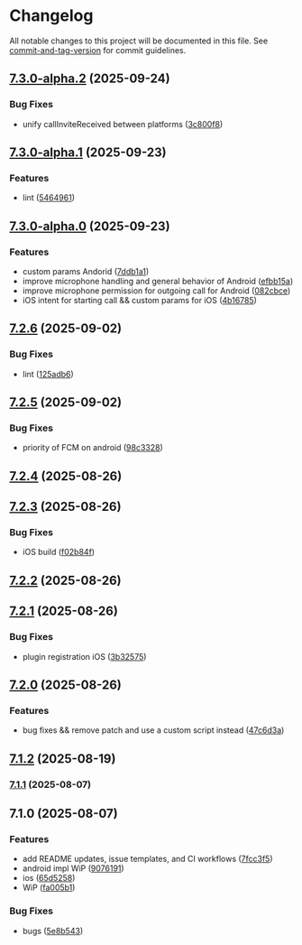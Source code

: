 # Changelog

All notable changes to this project will be documented in this file. See [commit-and-tag-version](https://github.com/absolute-version/commit-and-tag-version) for commit guidelines.

## [7.3.0-alpha.2](https://github.com/Cap-go/capacitor-twilio-voice/compare/7.3.0-alpha.1...7.3.0-alpha.2) (2025-09-24)


### Bug Fixes

* unify callInviteReceived between platforms ([3c800f8](https://github.com/Cap-go/capacitor-twilio-voice/commit/3c800f8229b2a9af4296dfc169600daa81532704))

## [7.3.0-alpha.1](https://github.com/Cap-go/capacitor-twilio-voice/compare/7.3.0-alpha.0...7.3.0-alpha.1) (2025-09-23)


### Features

* lint ([5464961](https://github.com/Cap-go/capacitor-twilio-voice/commit/54649616320e31d6ec49ecb2d4eebda3c559c5bb))

## [7.3.0-alpha.0](https://github.com/Cap-go/capacitor-twilio-voice/compare/7.2.6...7.3.0-alpha.0) (2025-09-23)


### Features

* custom params Andorid ([7ddb1a1](https://github.com/Cap-go/capacitor-twilio-voice/commit/7ddb1a1979c38bb0e129a4fa36a0be813755289e))
* improve microphone handling and general behavior of Android ([efbb15a](https://github.com/Cap-go/capacitor-twilio-voice/commit/efbb15a95ca574d1f49665df0a408b04d6e68643))
* improve microphone permission for outgoing call for Android ([082cbce](https://github.com/Cap-go/capacitor-twilio-voice/commit/082cbce2c18f2131653d4b43b30ad74b124d19d9))
* iOS intent for starting call && custom params for iOS ([4b16785](https://github.com/Cap-go/capacitor-twilio-voice/commit/4b1678583def1da8f2cda927a1649bbdd077c491))

## [7.2.6](https://github.com/Cap-go/capacitor-twilio-voice/compare/7.2.5...7.2.6) (2025-09-02)


### Bug Fixes

* lint ([125adb6](https://github.com/Cap-go/capacitor-twilio-voice/commit/125adb631f3c05d35b7d6c0002504357e5c99a5b))

## [7.2.5](https://github.com/Cap-go/capacitor-twilio-voice/compare/7.2.4...7.2.5) (2025-09-02)


### Bug Fixes

* priority of FCM on android ([98c3328](https://github.com/Cap-go/capacitor-twilio-voice/commit/98c33284d84cb32f58197efa0ac1d24462e38efe))

## [7.2.4](https://github.com/Cap-go/capacitor-twilio-voice/compare/7.2.3...7.2.4) (2025-08-26)

## [7.2.3](https://github.com/Cap-go/capacitor-twilio-voice/compare/7.2.2...7.2.3) (2025-08-26)


### Bug Fixes

* iOS build ([f02b84f](https://github.com/Cap-go/capacitor-twilio-voice/commit/f02b84f53c4114c512d08f224d24330573f6707b))

## [7.2.2](https://github.com/Cap-go/capacitor-twilio-voice/compare/7.2.1...7.2.2) (2025-08-26)

## [7.2.1](https://github.com/Cap-go/capacitor-twilio-voice/compare/7.2.0...7.2.1) (2025-08-26)


### Bug Fixes

* plugin registration iOS ([3b32575](https://github.com/Cap-go/capacitor-twilio-voice/commit/3b3257583ebcfec974cf898f644aba225d7af578))

## [7.2.0](https://github.com/Cap-go/capacitor-twilio-voice/compare/7.1.2...7.2.0) (2025-08-26)


### Features

* bug fixes && remove patch and use a custom script instead ([47c6d3a](https://github.com/Cap-go/capacitor-twilio-voice/commit/47c6d3a32816376965826b1da3880c4e5466a620))

## [7.1.2](https://github.com/Cap-go/capacitor-twilio-voice/compare/7.1.1...7.1.2) (2025-08-19)

### [7.1.1](https://github.com/Cap-go/capacitor-twilio-voice/compare/7.1.0...7.1.1) (2025-08-07)

## 7.1.0 (2025-08-07)


### Features

* add README updates, issue templates, and CI workflows ([7fcc3f5](https://github.com/Cap-go/capacitor-twilio-voice/commit/7fcc3f55c8768d3c14f519fd22d2f751c3f4d52f))
* android impl WiP ([9076191](https://github.com/Cap-go/capacitor-twilio-voice/commit/907619131391aeb1b026f1a1be534339dd761155))
* ios ([65d5258](https://github.com/Cap-go/capacitor-twilio-voice/commit/65d5258d28c9d20f94196cfd71ad8f1f1973b2ee))
* WiP ([fa005b1](https://github.com/Cap-go/capacitor-twilio-voice/commit/fa005b18e66845586bd9ef9a95c0736db61b9e01))


### Bug Fixes

* bugs ([5e8b543](https://github.com/Cap-go/capacitor-twilio-voice/commit/5e8b5433b5d968f6d5a1b456e1ede131bae195b7))
